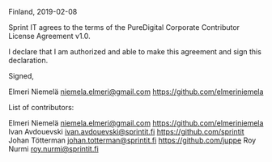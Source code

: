 Finland, 2019-02-08

Sprint IT agrees to the terms of the PureDigital Corporate Contributor License
Agreement v1.0.

I declare that I am authorized and able to make this agreement and sign this
declaration.

Signed,

Elmeri Niemelä niemela.elmeri@gmail.com https://github.com/elmeriniemela

List of contributors:

Elmeri Niemelä niemela.elmeri@gmail.com https://github.com/elmeriniemela
Ivan Avdouevski ivan.avdouevski@sprintit.fi https://github.com/sprintit
Johan Tötterman johan.totterman@sprintit.fi https://github.com/juppe
Roy Nurmi roy.nurmi@sprintit.fi 
